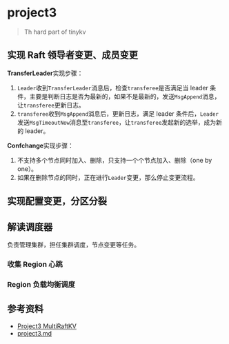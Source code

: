 # project3

> Th hard part of tinykv

## 实现 Raft 领导者变更、成员变更

**TransferLeader**实现步骤：

1. `Leader`收到`TransferLeader`消息后，检查`transferee`是否满足当 leader 条件，主要是判断日志是否为最新的，如果不是最新的，发送`MsgAppend`消息，让`transferee`更新日志。
2. `transferee`收到`MsgAppend`消息后，更新日志，满足 leader 条件后，`Leader`发送`MsgTimeoutNow`消息至`transferee`，让`transferee`发起新的选举，成为新的 leader。

**Confchange**实现步骤：

1. 不支持多个节点同时加入、删除，只支持一个个节点加入、删除（one by one）。
2. 如果在删除节点的同时，正在进行`Leader`变更，那么停止变更流程。

## 实现配置变更，分区分裂



## 解读调度器

负责管理集群，担任集群调度，节点变更等任务。

### 收集 Region 心跳

### Region 负载均衡调度

## 参考资料

- [Project3 MultiRaftKV](https://github.com/Smith-Cruise/TinyKV-White-Paper/blob/main/Project3-MultiRaftKV.md)
- [project3.md](https://github.com/sakura-ysy/TinyKV-2022-doc/blob/main/doc/project3.md)
